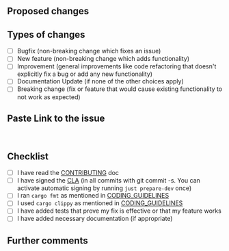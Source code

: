 ## Proposed changes

<!--
Describe the big picture of your changes here to communicate to the
maintainers why we should accept this pull request. If it fixes a bug or
resolves a feature request, be sure to link to that issue.
-->

## Types of changes

<!--
What types of changes does your code introduce to `thin-edge.io`?
_Put an `x` in the boxes that apply_
-->

- [ ] Bugfix (non-breaking change which fixes an issue)
- [ ] New feature (non-breaking change which adds functionality)
- [ ] Improvement (general improvements like code refactoring that doesn't explicitly fix a bug or add any new functionality)
- [ ] Documentation Update (if none of the other choices apply)
- [ ] Breaking change (fix or feature that would cause existing functionality to not work as expected)

## Paste Link to the issue
<br/>

## Checklist

<!--
_Put an `x` in the boxes that apply. You can also fill these out after
creating the PR. If you're unsure about any of them, don't hesitate to ask.
We're here to help! This is simply a reminder of what we are going to look for
before merging your code._
-->

- [ ] I have read the [CONTRIBUTING](https://github.com/thin-edge/thin-edge.io/blob/main/CONTRIBUTING.md) doc
- [ ] I have signed the [CLA](https://github.com/thin-edge/thin-edge.io/blob/main/CONTRIBUTOR-LICENSE-AGREEMENT.md) (in all commits with git commit -s. You can activate automatic signing by running `just prepare-dev` once)
- [ ] I ran `cargo fmt` as mentioned in [CODING_GUIDELINES](https://github.com/thin-edge/thin-edge.io/blob/main/CODING_GUIDELINES.md)
- [ ] I used `cargo clippy` as mentioned in [CODING_GUIDELINES](https://github.com/thin-edge/thin-edge.io/blob/main/CODING_GUIDELINES.md)
- [ ] I have added tests that prove my fix is effective or that my feature works
- [ ] I have added necessary documentation (if appropriate)

## Further comments

<!--
If this is a relatively large or complex change, kick off the discussion by
explaining why you chose the solution you did and what alternatives you
considered, etc...
-->

